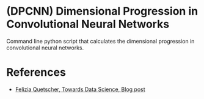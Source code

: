 # (DPCNN) Dimensional Progression in Convolutional Neural Networks
Command line python script that calculates the dimensional progression in convolutional neural networks.

# References
* <a href="https://towardsdatascience.com/a-comprehensible-explanation-of-the-dimensions-in-cnns-841dba49df5e">Felizia Quetscher, Towards Data Science, Blog post</a>

